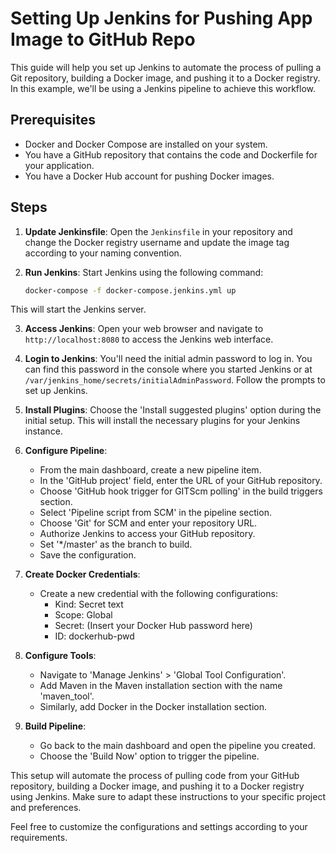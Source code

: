 
# Setting Up Jenkins for Pushing App Image to GitHub Repo

This guide will help you set up Jenkins to automate the process of pulling a Git repository, building a Docker image, and pushing it to a Docker registry. In this example, we'll be using a Jenkins pipeline to achieve this workflow.

## Prerequisites

- Docker and Docker Compose are installed on your system.
- You have a GitHub repository that contains the code and Dockerfile for your application.
- You have a Docker Hub account for pushing Docker images.

## Steps

1. **Update Jenkinsfile**:
   Open the `Jenkinsfile` in your repository and change the Docker registry username and update the image tag according to your naming convention.

2. **Run Jenkins**:
   Start Jenkins using the following command:
   ```bash
   docker-compose -f docker-compose.jenkins.yml up
   ```
This will start the Jenkins server.

3. **Access Jenkins**:
   Open your web browser and navigate to `http://localhost:8080` to access the Jenkins web interface.

4. **Login to Jenkins**:
   You'll need the initial admin password to log in. You can find this password in the console where you started Jenkins or at `/var/jenkins_home/secrets/initialAdminPassword`. Follow the prompts to set up Jenkins.

5. **Install Plugins**:
   Choose the 'Install suggested plugins' option during the initial setup. This will install the necessary plugins for your Jenkins instance.

6. **Configure Pipeline**:
    - From the main dashboard, create a new pipeline item.
    - In the 'GitHub project' field, enter the URL of your GitHub repository.
    - Choose 'GitHub hook trigger for GITScm polling' in the build triggers section.
    - Select 'Pipeline script from SCM' in the pipeline section.
    - Choose 'Git' for SCM and enter your repository URL.
    - Authorize Jenkins to access your GitHub repository.
    - Set '*/master' as the branch to build.
    - Save the configuration.

7. **Create Docker Credentials**:
    - Create a new credential with the following configurations:
        - Kind: Secret text
        - Scope: Global
        - Secret: (Insert your Docker Hub password here)
        - ID: dockerhub-pwd

8. **Configure Tools**:
    - Navigate to 'Manage Jenkins' > 'Global Tool Configuration'.
    - Add Maven in the Maven installation section with the name 'maven_tool'.
    - Similarly, add Docker in the Docker installation section.

9. **Build Pipeline**:
    - Go back to the main dashboard and open the pipeline you created.
    - Choose the 'Build Now' option to trigger the pipeline.

This setup will automate the process of pulling code from your GitHub repository, building a Docker image, and pushing it to a Docker registry using Jenkins. Make sure to adapt these instructions to your specific project and preferences.

Feel free to customize the configurations and settings according to your requirements.
